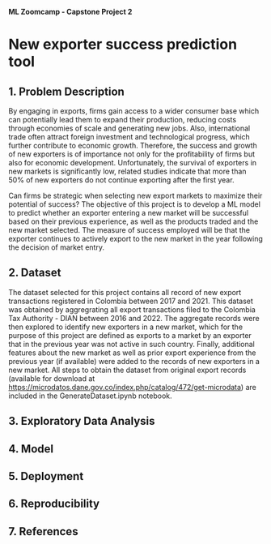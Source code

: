 **ML Zoomcamp - Capstone Project 2**
# New exporter success prediction tool

## 1. Problem Description

By engaging in exports, firms gain access to a wider consumer base which can potentially lead them to expand their production, reducing costs through economies of scale and generating new jobs. Also, international trade often attract foreign investment and technological progress, which further contribute to economic growth. Therefore, the success and growth of new exporters is of importance not only for the profitability of firms but also for economic development. Unfortunately, the survival of exporters in new markets is significantly low, related studies indicate that more than 50% of new exporters do not continue exporting after the first year. 

Can firms be strategic when selecting new export markets to maximize their potential of success? The objective of this project is to develop a ML model to predict whether an exporter entering a new market will be successful based on their previous experience, as well as the products traded and the new market selected. The measure of success employed will be that the exporter continues to actively export to the new market in the year following the decision of market entry.

## 2. Dataset

The dataset selected for this project contains all record of new export transactions registered in Colombia between 2017 and 2021. This dataset was obtained by aggregrating all export transactions filed to the Colombia Tax Authority - DIAN between 2016 and 2022. The aggregate records were then explored to identify new exporters in a new market, which for the purpose of this project are defined as exports to a market by an exporter that in the previous year was not active in such country. Finally, additional features about the new market as well as prior export experience from the previous year (if available) were added to the records of new exporters in a new market. All steps to obtain the dataset from original export records (available for download at https://microdatos.dane.gov.co/index.php/catalog/472/get-microdata) are included in the GenerateDataset.ipynb notebook. 

## 3. Exploratory Data Analysis
## 4. Model
## 5. Deployment
## 6. Reproducibility
## 7. References
